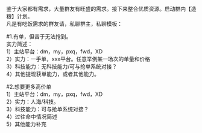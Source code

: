 鉴于大家都有需求，大量群友有旺盛的需求。接下来整合优质资源。启动群内【造粮】计划。  
凡是有吃饭需求的群友请，私聊群主，私聊模板：   

#1.有单，但苦于无法抢到。   
实力简述：  
1）主站平台：dm，my，pxq，fwd，XD  
2）实力：一手单，xxx平台。任意举例某一场次的单量和价格  
3）科技能力：无科技能力/可与抢单系统对接？  
4）其他提现获单能力，或者其他能力。  



#2.想要更多高价单  
1）主站平台：dm，my，pxq，fwd，XD  
2）实力：人海/科技。  
3）科技能力：可与抢单系统对接？   
4）过往命中情况简述  
5）其他能力补充  